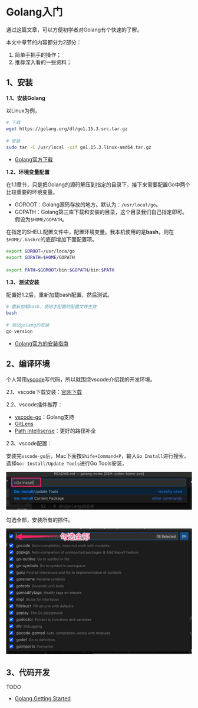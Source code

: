 # Golang入门

通过这篇文章，可以方便初学者对Golang有个快速的了解。

本文中章节的内容都分为2部分：

1. 简单手把手的操作；
2. 推荐深入看的一些资料；


## 1、安装

**1.1、安装Golang**

以Linux为例，

```bash
# 下载
wget https://golang.org/dl/go1.15.3.src.tar.gz

# 安装
sudo tar -C /usr/local -xzf go1.15.3.linux-amd64.tar.gz
```

- [Golang官方下载](https://golang.org/dl/)


**1.2、环境变量配置**

在1.1章节，只是把Golang的源码解压到指定的目录下，接下来需要配置Go中两个比较重要的环境变量。

- GOROOT：Golang源码存放的地方。默认为：`/usr/local/go`。
- GOPATH：Golang第三库下载和安装的目录，这个目录我们自己指定即可。假设为`$HOME/GOPATH`。

在指定的SHELL配置文件中，配置环境变量。我本机使用的是**bash**，则在`$HOME/.bashrc`的底部增加下面配置项。

```bash
export GOROOT=/usr/loca/go
export GOPATH=$HOME/GOPATH

export PATH=$GOROOT/bin:$GOPATH/bin:$PATH
```

**1.3、测试安装**

配置好1.2后，重新加载bash配置，然后测试。

```bash
# 重新加载bash，使刚才配置的配置文件生效
bash

# 测试golang的安装
go version
```

- [Golang官方的安装指南](https://golang.org/doc/install)


## 2、编译环境

个人常用[vscode](https://code.visualstudio.com/)写代码，所以就围绕vscode介绍我的开发环境。

2.1、vscode下载安装：[官网下载](https://code.visualstudio.com/)

2.2、vscode插件推荐：
  - [vscode-go](https://marketplace.visualstudio.com/items?itemName=golang.go)：Golang支持
  - [GitLens](https://marketplace.visualstudio.com/items?itemName=eamodio.gitlens)
  - [Path Intellisense](https://marketplace.visualstudio.com/items?itemName=christian-kohler.path-intellisense)：更好的路径补全

2.3、vscode配置：

安装完`vscode-go`后，Mac下面按`Shife+Command+P`，输入`Go Install`进行搜索，选择`Go: Install/Update Tools`进行Go Tools安装，

![](vscode_install_go_tools.jpg)

勾选全部，安装所有的插件。

![](install_all.jpg)


## 3、代码开发

TODO

- [Golang Getting Started](https://golang.org/doc/tutorial/getting-started)

